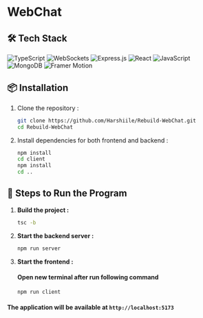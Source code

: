 # WebChat

## 🛠 Tech Stack
![TypeScript](https://img.shields.io/badge/TypeScript-3178C6.svg?style=for-the-badge&logo=typescript&logoColor=white)
![WebSockets](https://img.shields.io/badge/WebSockets-0088CC.svg?style=for-the-badge&logo=socket.io&logoColor=white)
![Express.js](https://img.shields.io/badge/Express.js-000000.svg?style=for-the-badge&logo=express&logoColor=white)
![React](https://img.shields.io/badge/React-61DAFB.svg?style=for-the-badge&logo=react&logoColor=black)
![JavaScript](https://img.shields.io/badge/JavaScript-F7DF1E.svg?style=for-the-badge&logo=javascript&logoColor=black)
![MongoDB](https://img.shields.io/badge/MongoDB-47A248.svg?style=for-the-badge&logo=mongodb&logoColor=white)
![Framer Motion](https://img.shields.io/badge/Framer%20Motion-0055FF.svg?style=for-the-badge&logo=framer&logoColor=white)



## 📦 Installation
1. Clone the repository :
   ```sh
   git clone https://github.com/Harshiile/Rebuild-WebChat.git
   cd Rebuild-WebChat
   ```

2. Install dependencies for both frontend and backend :
   ```sh
   npm install
   cd client
   npm install
   cd ..
   ```

## 🚀  Steps to Run the Program

1. **Build the project :**
   ```sh
   tsc -b
   ```

2. **Start the backend server :**
   ```sh
   npm run server
   ```

3. **Start the frontend :**
   #### Open new terminal after run following command
   ```sh
   npm run client
   ```

#### The application will be available at `http://localhost:5173`
